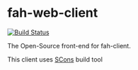 fah-web-client
==============

[![Build Status](https://travis-ci.com/FoldingAtHome/fah-web-client.svg?branch=master)](https://travis-ci.com/FoldingAtHome/fah-web-client)

The Open-Source front-end for fah-client.


This client uses [SCons](http://scons.org/doc/2.1.0/HTML/scons-user/index.html) build tool
